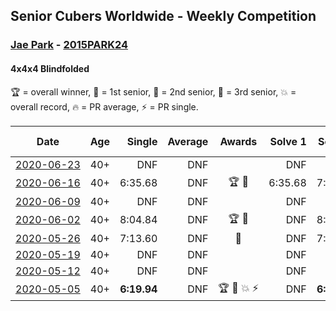 ## Senior Cubers Worldwide - Weekly Competition
### [Jae Park](../jae_park.md) - [2015PARK24](https://www.worldcubeassociation.org/persons/2015PARK24?event=444bf)
#### 4x4x4 Blindfolded

🏆 = overall winner, 🥇 = 1st senior, 🥈 = 2nd senior, 🥉 = 3rd senior, 💥 = overall record, 🔥 = PR average, ⚡ = PR single.

| Date | Age | Single | Average | Awards | Solve 1 | Solve 2 | Solve 3 | Video |
| :--: | :--: | --: | --: | :--: | --: | --: | --: | :-- |
| [<span style="white-space: nowrap">2020-06-23</span>](../../results/444bf/2020-06-23.md) | 40+ | DNF | DNF |  | DNF | DNF | DNF | [Link](https://www.facebook.com/events/850175445522887/permalink/852307851976313/) |
| [<span style="white-space: nowrap">2020-06-16</span>](../../results/444bf/2020-06-16.md) | 40+ | 6:35.68 | DNF | <span style="white-space: nowrap">🏆 🥇</span> | 6:35.68 | 7:46.66 | DNF | [Link](https://www.facebook.com/events/208176410240808/permalink/209074956817620/) |
| [<span style="white-space: nowrap">2020-06-09</span>](../../results/444bf/2020-06-09.md) | 40+ | DNF | DNF |  | DNF | DNF | DNF | [Link](https://www.facebook.com/events/620460455211235/permalink/622712168319397/) |
| [<span style="white-space: nowrap">2020-06-02</span>](../../results/444bf/2020-06-02.md) | 40+ | 8:04.84 | DNF | <span style="white-space: nowrap">🏆 🥇</span> | DNF | 8:04.84 | DNS | [Link](https://www.facebook.com/events/323619661956372/permalink/325184355133236/) |
| [<span style="white-space: nowrap">2020-05-26</span>](../../results/444bf/2020-05-26.md) | 40+ | 7:13.60 | DNF | 🥇 | DNF | 7:13.60 | DNF | [Link](https://www.facebook.com/events/1531820936993798/permalink/1533623833480175/) |
| [<span style="white-space: nowrap">2020-05-19</span>](../../results/444bf/2020-05-19.md) | 40+ | DNF | DNF |  | DNF | DNF | DNF | |
| [<span style="white-space: nowrap">2020-05-12</span>](../../results/444bf/2020-05-12.md) | 40+ | DNF | DNF |  | DNF | DNF | DNF | [Link](https://www.facebook.com/events/367340484222677/permalink/370228633933862/) |
| [<span style="white-space: nowrap">2020-05-05</span>](../../results/444bf/2020-05-05.md) | 40+ | **6:19.94** | DNF | <span style="white-space: nowrap">🏆 🥇 💥 ⚡</span> | DNF | **6:19.94** | DNF | [Link](https://www.facebook.com/events/2624652641189887/permalink/2625297171125434/) |


<!-- Global site tag (gtag.js) - Google Analytics -->
<script async src="https://www.googletagmanager.com/gtag/js?id=UA-86348435-3"></script>
<script>window.dataLayer = window.dataLayer || []; function gtag() {dataLayer.push(arguments);} gtag('js', new Date()); gtag('config', 'UA-86348435-3');</script>
